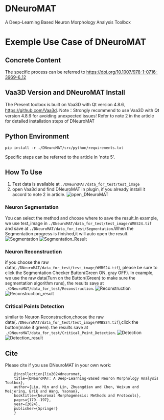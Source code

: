 # DNeuroMAT
A Deep-Learning Based Neuron Morphology Analysis Toolbox

# Exemple Use Case of DNeuroMAT
## Concrete Content
The specific process can be referred to https://doi.org/10.1007/978-1-0716-3969-6_12


## Vaa3D Version and DNeuroMAT Install

The Present toolbox is built on Vaa3D with Qt version 4.8.6, https://github.com/Vaa3d.
Note：Strongly recommend to use Vaa3D with Qt version 4.8.6 for avoiding unexpected issues!
Refer to note 2 in the article for detailed installation steps of DNeuroMAT

## Python Environment
```
pip install -r ./DNeuroMAT/src/python/requirements.txt
```
Specific steps can be referred to the article in 'note 5'.

## How To Use
1. Test data is available at `./DNeuroMAT/data_for_test/test_image`
2. open Vaa3d and  find DNeuroMAT in plugin, if you already install it accord to note 2 in article.
![open_DNeuroMAT](src/pics/Find_DNeuroMAT.jpg)

### Neuron Segmentation
You can select the method and choose where to save the result.In example, we use test_image in `./DNeuroMAT/data_for_test/test_image/WMBS24.tif` 
and save at `./DNeuroMAT/data_for_test/Segmentation`.When the Segmentation progress is finished,it will auto open the result. 
![Segmentation](src/pics/Segmentation.jpg)
![Segmentation_Result](src/pics/Segmentation_Result.jpg)

### Neuron Reconstruction
if you choose the raw data(`./DNeuroMAT/data_for_test/test_image/WMBS24.tif`), please be sure to click the Segmentation Checker Button(Green ON, gray OFF).
In example, we use the raw data(Turn on the Button(Green) to make sure the segmentation algorithm runs),
the results save at `./DNeuroMAT/data_for_test/Reconstruction`.
![Reconstruction](src/pics/Resonstruction.jpg)
![Reconstruction_result](src/pics/Reconstruction_Result.jpg)

### Critical Points Detection
similar to Neuron Reconstruction,choose the raw data(`./DNeuroMAT/data_for_test/test_image/WMBS24.tif`),click the button(make it green).
the results save at `./DNeuroMAT/data_for_test/Critical_Point_Detection`.
![Detection](src/pics/Detection.jpg)
![Detection_result](src/pics/Detection_Result.jpg)

## Cite
Please cite if you use DNeuroMAT in your own work:
```
    @incollection{liu2024dneuromat,
    title={DNeuroMAT: A Deep-Learning-Based Neuron Morphology Analysis Toolbox},
    author={Liu, Min and Lin, Zhuangdian and Chen, Weixun and Meijering, Erik and Wang, Yaonan},
    booktitle={Neuronal Morphogenesis: Methods and Protocols},
    pages={179--197},
    year={2024},
    publisher={Springer}
    }
```